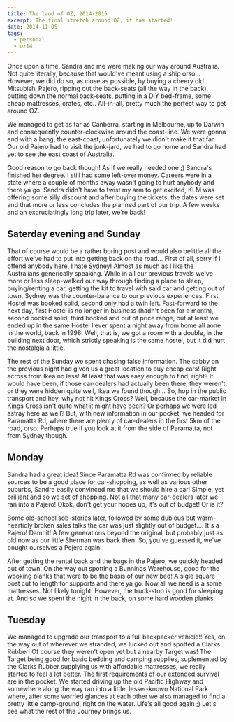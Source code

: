 ```yaml
---
title: The land of OZ, 2014-2015
excerpt: The final stretch around OZ, it has started!
date: 2014-11-05
tags:
  - personal
  - oz14
---
```


Once upon a time, Sandra and me were making our way around Australia. Not quite literally,
because that would've meant using a ship orso... However, we did do so, as close as
possible, by buying a cheery old Mitsubishi Pajero, ripping out the back-seats (all the
way in the back), putting down the normal back-seats, putting in a DIY bed-frame, some
cheap mattresses, crates, etc.. All-in-all, pretty much the perfect way to get around OZ.

We managed to get as far as Canberra, starting in Melbourne, up to Darwin and consequently
counter-clockwise around the coast-line. We were gonna end with a bang, the east-coast,
unfortunately we didn't make it that far. Our old Pajero had to visit the junk-jard, we
had to go home and Sandra had yet to see the east coast of Australia.

Good reason to go back though! As if we really needed one ;) Sandra's finished her degree.
I still had some left-over money. Careers were in a state where a couple of months away
wasn't going to hurt anybody and there ya go! Sandra didn't have to twist my arm to get
excited, KLM was offering some silly discount and after buying the tickets, the dates were
set and that more or less concludes the planned part of our trip. A few weeks and an
excruciatingly long trip later, we're back!

## Saterday evening and Sunday

That of course would be a rather boring post and would also belittle all the effort we've
had to put into getting back on the road... First of all, sorry if I offend anybody here,
I hate Sydney! Almost as much as I like the Australians generically speaking. While in all
our previous travels we've more or less sleep-walked our way through finding a place to
sleep, buying/renting a car, getting the kit to travel with said car and getting out of
town, Sydney was the counter-balance to our previous experiences. First Hostel was booked
solid, second only had a twin left. Fast-forward to the next day, first Hostel is no
longer in business (hadn't been for a month), second booked solid, third booked and out of
price range, but at least we ended up in the same Hostel I ever spent a night away from
home all aone in the world, back in 1998! Well, that is, we got a room with a double, in
the building next door, which strictly speaking is the same hostel, but it did hurt the
nostalgia a little.

The rest of the Sunday we spent chasing false information. The cabby on the previous night
had given us a great location to buy cheap cars! Right across from Ikea no less! At least
that was easy enough to find, right? It would have been, if those car-dealers had actually
been there, they weren't, or they were hidden quite well, Ikea we found though... So, hop
in the public transport and hey, why not hit Kings Cross? Well, because the car-market in
Kings Cross isn't quite what it might have been? Or perhaps we were led astray here as
well? But, with new information in our pocket, we headed for Paramatta Rd, where there are
plenty of car-dealers in the first 5km of the road, orso. Perhaps true if you look at it
from the side of Paramatta, not from Sydney though.

## Monday

Sandra had a great idea! Since Paramatta Rd was confirmed by reliable sources to be a good
place for car-shopping, as well as various other suburbs, Sandra easily convinced me that
we should hire a car! Simple, yet brilliant and so we set of shopping. Not all that many
car-dealers later we ran into a Pajero! Okok, don't get your hopes up, it's out of budget!
Or is it?

Some old-school sob-stories later, followed by some dubious but warm-heartidly broken
sales talks the car was just slightly out of budget.... It's a Pajero! Damnit! A few
generations beyond the original, but probably just as old now as our little Sherman was
back then. So, you've guessed it, we've bought ourselves a Pejero again.

After getting the rental back and the bags in the Pajero, we quickly headed out of town.
On the way out spotting a Bunnings Warehouse, good for the wooking planks that were to be
the basis of our new bed! A sigle square post cut to length for supports and there ya go.
Now all we need is a some mattresses. Not likely tonight. However, the truck-stop is good
for sleeping at. And so we spent the night in the back, on some hard wooden planks.

## Tuesday

We managed to upgrade our transport to a full backpacker vehicle!! Yes, on the way out of
wherever we stranded, we lucked out and spotted a Clarks Rubber! Of course they weren't
open yet but a nearby Target was! The Target being good for basic bedding and camping
supplies, suplemented by the Clarks Rubber supplying us with affordable mattresses, we
really started to feel a lot better. The first requirements of our extended survival are
in the pocket. We started driving up the old Pacific Highway and somewhere along the way
ran into a little, lesser-known National Park where, after some worried glances at each
other we also managed to find a pretty little camp-ground, right on the water. Life's
all good again ;) Let's see what the rest of the Journey brings us.
